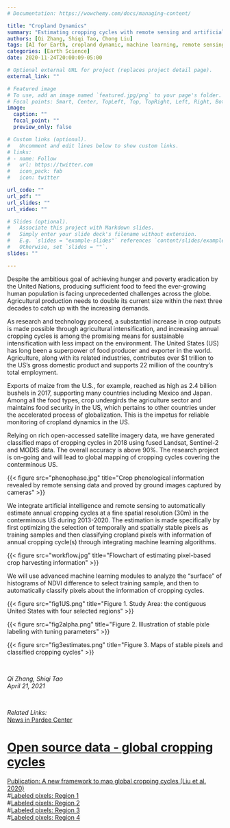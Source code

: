 ```yaml
---
# Documentation: https://wowchemy.com/docs/managing-content/

title: "Cropland Dynamics"
summary: "Estimating cropping cycles with remote sensing and artificial intelligence"
authors: [Qi Zhang, Shiqi Tao, Chong Liu]
tags: [AI for Earth, cropland dynamic, machine learning, remote sensing]
categories: [Earth Science]
date: 2020-11-24T20:00:09-05:00

# Optional external URL for project (replaces project detail page).
external_link: ""

# Featured image
# To use, add an image named `featured.jpg/png` to your page's folder.
# Focal points: Smart, Center, TopLeft, Top, TopRight, Left, Right, BottomLeft, Bottom, BottomRight.
image:
  caption: ""
  focal_point: ""
  preview_only: false

# Custom links (optional).
#   Uncomment and edit lines below to show custom links.
# links:
# - name: Follow
#   url: https://twitter.com
#   icon_pack: fab
#   icon: twitter

url_code: ""
url_pdf: ""
url_slides: ""
url_video: ""

# Slides (optional).
#   Associate this project with Markdown slides.
#   Simply enter your slide deck's filename without extension.
#   E.g. `slides = "example-slides"` references `content/slides/example-slides.md`.
#   Otherwise, set `slides = ""`.
slides: ""

---
```


Despite the ambitious goal of achieving hunger and poverty eradication by the United Nations, producing sufficient food to feed the ever-growing human population is facing unprecedented challenges across the globe. Agricultural production needs to double its current size within the next three decades to catch up with the increasing demands. 

As research and technology proceed, a substantial increase in crop outputs is made possible through agricultural intensification, and increasing annual cropping cycles is among the promising means for sustainable intensification with less impact on the environment. The United States (US) has long been a superpower of food producer and exporter in the world. Agriculture, along with its related industries, contributes over $1 trillion to the US’s gross domestic product and supports 22 million of the country’s total employment. 

Exports of maize from the U.S., for example, reached as high as 2.4 billion bushels in 2017, supporting many countries including Mexico and Japan. Among all the food types, crop undergirds the agriculture sector and maintains food security in the US, which pertains to other countries under the accelerated process of globalization. This is the impetus for reliable monitoring of cropland dynamics in the US. 

Relying on rich open-accessed satellite imagery data, we have generated classified maps of cropping cycles in 2018 using fused Landsat, Sentinel-2 and MODIS data. The overall accuracy is above 90%. The research project is on-going and will lead to global mapping of cropping cycles covering the conterminous US. 

{{< figure src="phenophase.jpg" title="Crop phenological information revealed by remote sensing data and proved by ground images captured by cameras" >}}

We integrate artificial intelligence and remote sensing to automatically estimate annual cropping cycles at a fine spatial resolution (30m) in the conterminous US during 2013-2020. The estimation is made specifically by first optimizing the selection of temporally and spatially stable pixels as training samples and then classifying cropland pixels with information of annual cropping cycle(s) through integrating machine learning algorithms. 

{{< figure src="workflow.jpg" title="Flowchart of estimating pixel-based crop harvesting information" >}}

We will use advanced machine learning modules to analyze the “surface” of histograms of NDVI difference to select training sample, and then to automatically classify pixels about the information of cropping cycles. 

{{< figure src="fig1US.png" title="Figure 1. Study Area: the contiguous United States with four selected regions" >}}

{{< figure src="fig2alpha.png" title="Figure 2. Illustration of stable pixle labeling with tuning parameters" >}}

{{< figure src="fig3estimates.png" title="Figure 3. Maps of stable pixels and classified cropping cycles" >}}


 <br>
 
_Qi Zhang, Shiqi Tao_
 <br>
_April 21, 2021_
 
 <br>

*Related Links:* <br>
[News in Pardee Center](https://www.bu.edu/pardee/2020/05/27/postdoc-qi-zhang-awarded-microsoft-ai-for-earth-grant/) <br>
# [Open source data - global cropping cycles](https://dataverse.harvard.edu/dataset.xhtml?persistentId=doi:10.7910/DVN/86M4PO) <br>
[Publication: A new framework to map global cropping cycles (Liu et al. 2020)](https://www.sciencedirect.com/science/article/abs/pii/S0034425720304685) <br>
#[Labeled pixels: Region 1](https://1drv.ms/u/s!AkQ4qLuupxH1bnwZjU4a4iV_g4U?e=mgukMl) <br>
#[Labeled pixels: Region 2](https://1drv.ms/u/s!AkQ4qLuupxH1bYQ4w3cG2qtPaUY?e=LVlUnE) <br>
#[Labeled pixels: Region 3](https://1drv.ms/u/s!AkQ4qLuupxH1bPfalu0Wnma_OVc?e=ulBKLm) <br>
#[Labeled pixels: Region 4](https://1drv.ms/x/s!AkQ4qLuupxH1b0yWtnMVoZ7XpvI?e=YeSqCi) <br>

 <br>
